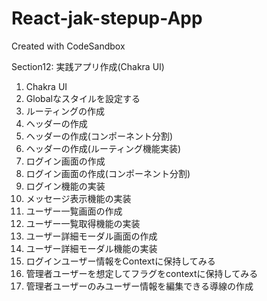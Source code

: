 # React-jak-stepup-App
Created with CodeSandbox

Section12: 実践アプリ作成(Chakra UI)
1. Chakra UI
2. Globalなスタイルを設定する
3. ルーティングの作成
4. ヘッダーの作成
5. ヘッダーの作成(コンポーネント分割)
6. ヘッダーの作成(ルーティング機能実装)
7. ログイン画面の作成
8. ログイン画面の作成(コンポーネント分割)
9. ログイン機能の実装
10. メッセージ表示機能の実装
11. ユーザー一覧画面の作成
12. ユーザー一覧取得機能の実装
13. ユーザー詳細モーダル画面の作成
14. ユーザー詳細モーダル機能の実装
15. ログインユーザー情報をContextに保持してみる
16. 管理者ユーザーを想定してフラグをcontextに保持してみる
17. 管理者ユーザーのみユーザー情報を編集できる導線の作成
